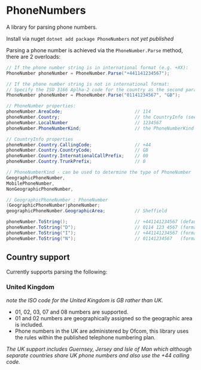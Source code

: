 # PhoneNumbers

A library for parsing phone numbers.

Install via nuget `dotnet add package PhoneNumbers` _not yet published_

Parsing a phone number is achieved via the `PhoneNumber.Parse` method, there are 2 overloads:

```csharp
// If the phone number string is in international format (e.g. +XX):
PhoneNumber phoneNumber = PhoneNumber.Parse("+441141234567");

// If the phone number string is not in international format:
// Specify the ISO 3166 Aplha-2 code for the country as the second parameter.
PhoneNumber phoneNumber = PhoneNumber.Parse("01141234567", "GB");
```

```csharp
// PhoneNumber properties:
phoneNumber.AreaCode;                           // 114
phoneNumber.Country;                            // the CountryInfo (see below)
phoneNumber.LocalNumber                         // 1234567
phoneNumber.PhoneNumberKind;                    // the PhoneNumberKind

// CountryInfo properties
phoneNumber.Country.CallingCode;                // +44
phoneNumber.Country.CountryCode;                // GB
phoneNumber.Country.InternationalCallPrefix;    // 00
phoneNumber.Country.TrunkPrefix;                // 0

// PhoneNumberKind - can be used to determine the type of PhoneNumber
GeographicPhoneNumber,
MobilePhoneNumber,
NonGeographicPhoneNumber,

// GeographicPhoneNumber : PhoneNumber
(GeographicPhoneNumber)phoneNumber;
geographicPhoneNumber.GeographicArea;           // Sheffield
```

```csharp
phoneNumber.ToString();                         // +441141234567 (defaults to I format)
phoneNumber.ToString("D");                      // 0114 123 4567 (format for display)
phoneNumber.ToString("I");                      // +441141234567 (format for international caller)
phoneNumber.ToString("N");                      // 01141234567   (format for national caller)
```

## Country support

Currently supports parsing the following:

### United Kingdom

_note the ISO code for the United Kingdom is GB rather than UK._

- 01, 02, 03, 07 and 08 numbers are supported.
- 01 and 02 numbers are geographically assigned so the geographic area is included.
- Phone numbers in the UK are administered by Ofcom, this library uses the rules within the published telephone numbering plan.

_The UK support includes Guernsey, Jersey and Isle of Man which although separate countries share UK phone numbers and also use the +44 calling code._
